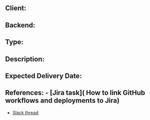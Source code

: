 ## Client: 
## Backend: 
## Type: 
## Description: 
## Expected Delivery Date: 
## References: - [Jira task]( How to link GitHub workflows and deployments to Jira)
 

- [Slack thread](<link>)

